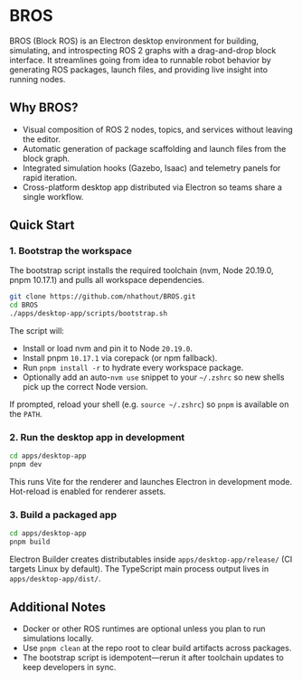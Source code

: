 # BROS

BROS (Block ROS) is an Electron desktop environment for building, simulating, and introspecting ROS 2 graphs with a drag-and-drop block interface. It streamlines going from idea to runnable robot behavior by generating ROS packages, launch files, and providing live insight into running nodes.

## Why BROS?
- Visual composition of ROS 2 nodes, topics, and services without leaving the editor.
- Automatic generation of package scaffolding and launch files from the block graph.
- Integrated simulation hooks (Gazebo, Isaac) and telemetry panels for rapid iteration.
- Cross-platform desktop app distributed via Electron so teams share a single workflow.

## Quick Start

### 1. Bootstrap the workspace

The bootstrap script installs the required toolchain (nvm, Node 20.19.0, pnpm 10.17.1) and pulls all workspace dependencies.

```bash
git clone https://github.com/nhathout/BROS.git
cd BROS
./apps/desktop-app/scripts/bootstrap.sh
```

The script will:
- Install or load nvm and pin it to Node `20.19.0`.
- Install pnpm `10.17.1` via corepack (or npm fallback).
- Run `pnpm install -r` to hydrate every workspace package.
- Optionally add an auto-`nvm use` snippet to your `~/.zshrc` so new shells pick up the correct Node version.

If prompted, reload your shell (e.g. `source ~/.zshrc`) so `pnpm` is available on the `PATH`.

### 2. Run the desktop app in development

```bash
cd apps/desktop-app
pnpm dev
```

This runs Vite for the renderer and launches Electron in development mode. Hot-reload is enabled for renderer assets.

### 3. Build a packaged app

```bash
cd apps/desktop-app
pnpm build
```

Electron Builder creates distributables inside `apps/desktop-app/release/` (CI targets Linux by default). The TypeScript main process output lives in `apps/desktop-app/dist/`.

## Additional Notes
- Docker or other ROS runtimes are optional unless you plan to run simulations locally.
- Use `pnpm clean` at the repo root to clear build artifacts across packages.
- The bootstrap script is idempotent—rerun it after toolchain updates to keep developers in sync.
